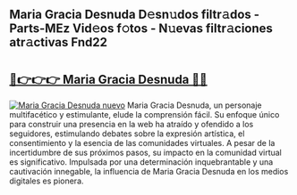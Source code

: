 ## Maria Gracia Desnuda D𝚎sn𝚞dos filtr𝚊dos - Parts-MEz Vid𝚎os f𝚘tos - N𝚞evas filtr𝚊ciones atr𝚊ctivas Fnd22

# <h2><a href="http://mb4lki.tromn.icu/?c=Maria+Gracia+Desnuda">🔗👉👉👉 Maria Gracia Desnuda 🔗🔗</a></h2>

[![Maria Gracia Desnuda nuevo](https://i.imgur.com/pEAQMta.gif)](http://mb4lki.tromn.icu/?c=Maria+Gracia+Desnuda)
Maria Gracia Desnuda, un personaje multifacético y estimulante, elude la comprensión fácil. Su enfoque único para construir una presencia en la web ha atraído y ofendido a los seguidores, estimulando debates sobre la expresión artística, el consentimiento y la esencia de las comunidades virtuales. A pesar de la incertidumbre de sus próximos pasos, su impacto en la comunidad virtual es significativo. Impulsada por una determinación inquebrantable y una cautivación innegable, la influencia de Maria Gracia Desnuda en los medios digitales es pionera.
